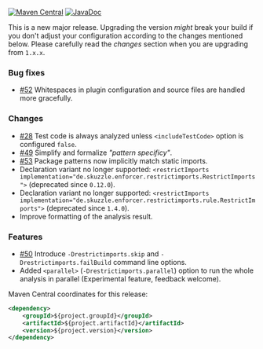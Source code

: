 [![Maven Central](https://img.shields.io/static/v1?label=MavenCentral&message=${project.version}&color=blue)](https://search.maven.org/artifact/${project.groupId}/${project.artifactId}/${project.version}/jar) [![JavaDoc](https://img.shields.io/static/v1?label=JavaDoc&message=${project.version}&color=orange)](http://www.javadoc.io/doc/${project.groupId}/${project.artifactId}/${project.version})

This is a new major release. Upgrading the version _might_ break your build if you don't adjust your configuration 
according to the changes mentioned below. Please carefully read the _changes_ section when you are upgrading from `1.x.x`.

### Bug fixes
* [#52](https://github.com/skuzzle/restrict-imports-enforcer-rule/issues/52) Whitespaces in plugin configuration and source files are handled more gracefully.

### Changes
* [#28](https://github.com/skuzzle/restrict-imports-enforcer-rule/issues/28) Test code is always analyzed unless `<includeTestCode>` option is configured `false`.
* [#49](https://github.com/skuzzle/restrict-imports-enforcer-rule/issues/49) Simplify and formalize _"pattern specificy"_.
* [#53](https://github.com/skuzzle/restrict-imports-enforcer-rule/issues/53) Package patterns now implicitly match static imports.
* Declaration variant no longer supported: `<restrictImports implementation="de.skuzzle.enforcer.restrictimports.RestrictImports">` (deprecated since `0.12.0`).
* Declaration variant no longer supported: `<restrictImports implementation="de.skuzzle.enforcer.restrictimports.rule.RestrictImports">` (deprecated since `1.4.0`).
* Improve formatting of the analysis result.

### Features
* [#50](https://github.com/skuzzle/restrict-imports-enforcer-rule/issues/50) Introduce `-Drestrictimports.skip` and `-Drestrictimports.failBuild` command line options.
* Added `<parallel>` (`-Drestrictimports.parallel`) option to run the whole analysis in parallel (Experimental feature, feedback welcome).



Maven Central coordinates for this release:

```xml
<dependency>
    <groupId>${project.groupId}</groupId>
    <artifactId>${project.artifactId}</artifactId>
    <version>${project.version}</version>
</dependency>
```